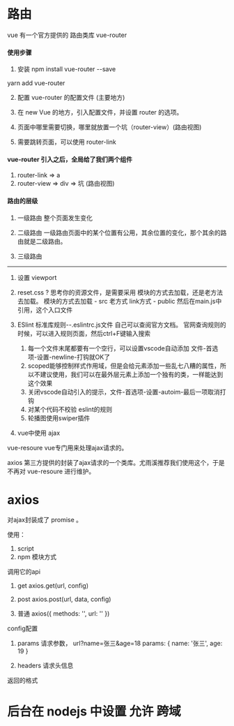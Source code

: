 # 路由

vue 有一个官方提供的 路由类库 vue-router


#### 使用步骤
1. 安装
  npm install vue-router --save

  yarn add vue-router

2. 配置 vue-router 的配置文件 (主要地方)

3. 在 new Vue 的地方，引入配置文件，并设置 router 的选项。

4. 页面中哪里需要切换，哪里就放置一个坑（router-view）(路由视图)

5. 需要跳转页面，可以使用 router-link

#### vue-router 引入之后，全局给了我们两个组件
1. router-link    =>  a
2. router-view    =>  div  => 坑 (路由视图)


#### 路由的层级

1. 一级路由   整个页面发生变化

2. 二级路由   一级路由页面中的某个位置有公用，其余位置的变化，那个其余的路由就是二级路由。

3. 三级路由

-----


1. 设置 viewport

2. reset.css
  ? 思考你的资源文件，是需要采用 模块的方式去加载，还是老方法去加载。
    模块的方式去加载 - src
    老方式 link方式  - public
    然后在main.js中引用，这个入口文件
3.  ESlint    标准库规则--.eslintrc.js文件
    自己可以查阅官方文档。
    官网查询规则的时候，可以进入规则页面，然后ctrl+F键输入搜索
    1. 每一个文件末尾都要有一个空行，可以设置vscode自动添加 文件-首选项-设置-newline-打钩就OK了
    2. scoped能够控制样式作用域，但是会给元素添加一些乱七八糟的属性，所以不建议使用，我们可以在最外层元素上添加一个独有的类，一样能达到这个效果
    3.  关闭vscode自动引入的提示，文件-首选项-设置-autoim-最后一项取消打钩
    4.  对某个代码不校验 eslint的规则
    5.  轮播图使用swiper插件
4. vue中使用 ajax

  vue-resoure vue专门用来处理ajax请求的。

  axios       第三方提供的封装了ajax请求的一个类库。尤雨溪推荐我们使用这个，于是不再对 vue-resoure 进行维护。

# axios

  对ajax封装成了 promise 。

  使用：
  1. script
  2. npm 模块方式

  调用它的api

  1. get
  axios.get(url, config)

  2. post
  axios.post(url, data, config)

  3. 普通
  axios({
    methods: '',
    url: ''
  })

  config配置
  1. params   请求参数，    url?name=张三&age=18
    params: {
      name: '张三',
      age: 19
    }

  2. headers  请求头信息

  返回的格式


# 后台在 nodejs 中设置 允许 跨域
